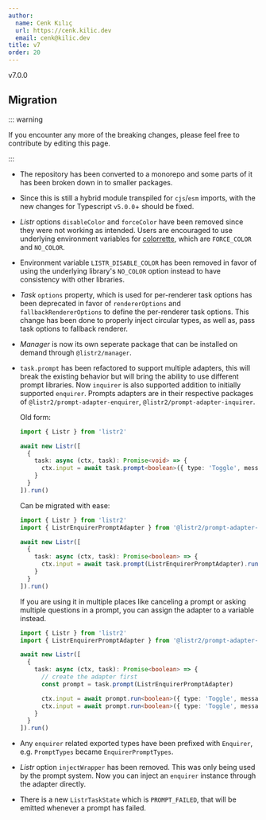 ```yaml
---
author:
  name: Cenk Kılıç
  url: https://cenk.kilic.dev
  email: cenk@kilic.dev
title: v7
order: 20
---
```


<Badge><FontIcon icon="mdi:tag-text-outline"/>v7.0.0</Badge>

<!-- more -->

## Migration

::: warning

If you encounter any more of the breaking changes, please feel free to contribute by editing this page.

:::

- The repository has been converted to a monorepo and some parts of it has been broken down in to smaller packages.
- Since this is still a hybrid module transpiled for `cjs`/`esm` imports, with the new changes for Typescript `v5.0.0`+ should be fixed.
- _Listr_ options `disableColor` and `forceColor` have been removed since they were not working as intended. Users are encouraged to use underlying environment variables for [colorrette](https://www.npmjs.com/package/colorette), which are `FORCE_COLOR` and `NO_COLOR`.
- Environment variable `LISTR_DISABLE_COLOR` has been removed in favor of using the underlying library's `NO_COLOR` option instead to have consistency with other libraries.
- _Task_ `options` property, which is used for per-renderer task options has been deprecated in favor of `rendererOptions` and `fallbackRendererOptions` to define the per-renderer task options. This change has been done to properly inject circular types, as well as, pass task options to fallback renderer.
- _Manager_ is now its own seperate package that can be installed on demand through `@listr2/manager`.
- `task.prompt` has been refactored to support multiple adapters, this will break the existing behavior but will bring the ability to use different prompt libraries. Now `inquirer` is also supported addition to initially supported `enquirer`. Prompts adapters are in their respective packages of `@listr2/prompt-adapter-enquirer`, `@listr2/prompt-adapter-inquirer`.

  Old form:

  ```typescript
  import { Listr } from 'listr2'

  await new Listr([
    {
      task: async (ctx, task): Promise<void> => {
        ctx.input = await task.prompt<boolean>({ type: 'Toggle', message: 'Do you love me?' })
      }
    }
  ]).run()
  ```

  Can be migrated with ease:

  ```typescript
  import { Listr } from 'listr2'
  import { ListrEnquirerPromptAdapter } from '@listr2/prompt-adapter-enquirer'

  await new Listr([
    {
      task: async (ctx, task): Promise<boolean> => {
        ctx.input = await task.prompt(ListrEnquirerPromptAdapter).run<boolean>({ type: 'Toggle', message: 'Do you love me?' })
      }
    }
  ]).run()
  ```

  If you are using it in multiple places like canceling a prompt or asking multiple questions in a prompt, you can assign the adapter to a variable instead.

  ```typescript
  import { Listr } from 'listr2'
  import { ListrEnquirerPromptAdapter } from '@listr2/prompt-adapter-enquirer'

  await new Listr([
    {
      task: async (ctx, task): Promise<boolean> => {
        // create the adapter first
        const prompt = task.prompt(ListrEnquirerPromptAdapter)

        ctx.input = await prompt.run<boolean>({ type: 'Toggle', message: 'Do you love me?' })
        ctx.input = await prompt.run<boolean>({ type: 'Toggle', message: 'And another one?' })
      }
    }
  ]).run()
  ```

- Any `enquirer` related exported types have been prefixed with `Enquirer`, e.g. `PromptTypes` became `EnquirerPromptTypes`.
- _Listr_ option `injectWrapper` has been removed. This was only being used by the prompt system. Now you can inject an `enquirer` instance through the adapter directly.
- There is a new `ListrTaskState` which is `PROMPT_FAILED`, that will be emitted whenever a prompt has failed.
